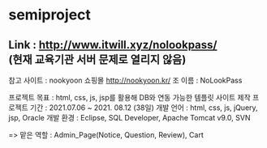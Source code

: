 # semiproject

Link : http://www.itwill.xyz/nolookpass/ <br>
(현재 교육기관 서버 문제로 열리지 않음)
-------------------------------------------------------------------------------------

참고 사이트 : nookyoon 쇼핑몰 http://nookyoon.kr/
조 이름 : NoLookPass

프로젝트 목표 : html, css, js, jsp를 활용해 DB와 연동 가능한 템플릿 사이트 제작
프로젝트 기간 : 2021.07.06 ~ 2021. 08.12 (38일)
개발 언어 : html, css, js, jQuery, jsp, Oracle
개발 환경 : Eclipse, SQL Developer, Apache Tomcat v9.0, SVN

=> 맡은 역할 : Admin_Page(Notice, Question, Review), Cart
